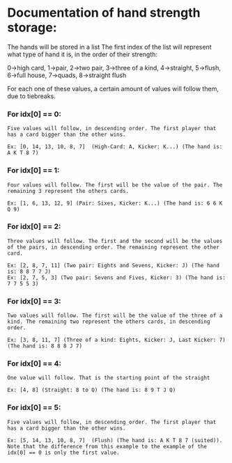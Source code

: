 # Documentation of hand strength storage:
The hands will be stored in a list
The first index of the list will represent what type of hand it is, in the order of their strength:

0->high card, 1->pair, 2->two pair, 3->three of a kind, 4->straight, 5->flush, 6->full house, 7->quads, 8->straight flush

For each one of these values, a certain amount of values will follow them, due to tiebreaks. 

### For idx[0] == 0:

    Five values will follow, in descending order. The first player that has a card bigger than the other wins.
    
    Ex: [0, 14, 13, 10, 8, 7]  (High-Card: A, Kicker: K...) (The hand is: A K T 8 7)

### For idx[0] == 1:

    Four values will follow. The first will be the value of the pair. The remaining 3 represent the others cards.
    
    Ex: [1, 6, 13, 12, 9] (Pair: Sixes, Kicker: K...) (The hand is: 6 6 K Q 9)

### For idx[0] == 2:

    Three values will follow. The first and the second will be the values of the pairs, in descending order. The remaining represent the other card.
    
    Ex: [2, 8, 7, 11] (Two pair: Eights and Sevens, Kicker: J) (The hand is: 8 8 7 7 J)
    Ex: [2, 7, 5, 3] (Two pair: Sevens and Fives, Kicker: 3) (The hand is: 7 7 5 5 3)

### For idx[0] == 3:

    Two values will follow. The first will be the value of the three of a kind. The remaining two represent the others cards, in descending order.
    
    Ex: [3, 8, 11, 7] (Three of a kind: Eights, Kicker: J, Last Kicker: 7) (The hand is: 8 8 8 J 7)

### For idx[0] == 4:

    One value will follow. That is the starting point of the straight
    
    Ex: [4, 8] (Straight: 8 to Q) (The hand is: 8 9 T J Q)
    
### For idx[0] == 5:

    Five values will follow, in descending order. The first player that has a card bigger than the other wins.
    
    Ex: [5, 14, 13, 10, 8, 7]  (Flush) (The hand is: A K T 8 7 (suited)). Note that the difference from this example to the example of the idx[0] == 0 is only the first value.


